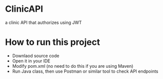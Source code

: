 # ClinicAPI
a clinic API that authorizes using JWT

# How to run this project
- Downlaod source code
- Open it in your IDE
- Modify pom.xml (no need to do this if you are using Maven)
- Run Java class, then use Postman or similar tool to check API endpoints
